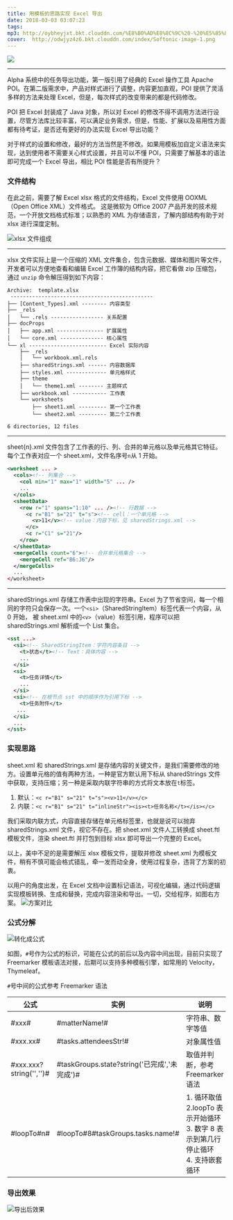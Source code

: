 ```yaml
---
title: 用模板的思路实现 Excel 导出
date: 2018-03-03 03:07:23
tags:
mp3: http://oybheyjxt.bkt.clouddn.com/%E8%B0%AD%E8%8C%9C%20-%20%E5%85%89%E6%98%8E.mp3
cover:  http://odwjyz4z6.bkt.clouddn.com/index/Softonic-image-1.png
---
```

![](http://odwjyz4z6.bkt.clouddn.com/icourt/wechat/1531520045411_.pic.jpg)

------------------
Alpha 系统中的任务导出功能，第一版引用了经典的 Excel 操作工具 Apache POI。在第二版需求中，产品对样式进行了调整，内容更加直观，POI 提供了灵活多样的方法来处理 Excel，但是，每次样式的改变带来的都是代码修改。

POI 把 Excel 封装成了 Java 对象，所以对 Excel 的修改不得不调用方法进行设置，尽管方法库比较丰富，可以满足业务需求，但是，性能、扩展以及易用性方面都有待考证，是否还有更好的办法实现 Excel 导出功能？

对于样式的设置和修改，最好的方法当然是不修改。如果用模板加自定义语法来实现，达到使用者不需要关心样式设置，并且可以不懂 POI，只需要了解基本的语法即可完成一个 Excel 导出，相比 POI 性能是否有所提升？

### 文件结构

在此之前，需要了解 Excel xlsx 格式的文件结构，Excel 文件使用 OOXML（Open Office XML）文件格式。 这是微软为 Office 2007 产品开发的技术规范，一个开放文档格式标准；以熟悉的 XML 为存储语言，了解内部结构有助于对 xlsx 进行深度定制。

![xlsx 文件组成](http://odwjyz4z6.bkt.clouddn.com/icourt/wechat/006tKfTcly1fktlxunqd0j30dw0fnta4.jpg)

------------------
xlsx 文件实际上是一个压缩的 XML 文件集合，包含元数据、媒体和图片等文件，开发者可以方便地查看和编辑 Excel 工作簿的结构内容，把它看做 zip 压缩包，通过 `unzip` 命令解压得到如下内容：
```
Archive:  template.xlsx
 ----------------------------------------------
├── [Content_Types].xml -------- 内容类型
├── _rels
│   └── .rels ----------------- 关系配置
├── docProps
│   ├── app.xml --------------- 扩展属性
│   └── core.xml -------------- 核心属性
└── xl ------------------------- Excel 实际内容
    ├── _rels
    │   └── workbook.xml.rels
    ├── sharedStrings.xml ------ 内容数据库
    ├── styles.xml ------------- 单元格样式
    ├── theme
    │   └── theme1.xml -------- 主题样式
    ├── workbook.xml ----------- 工作表
    └── worksheets
        ├── sheet1.xml --------- 第一个工作表
        └── sheet2.xml --------- 第二个工作表

6 directories, 12 files
```
------------------
sheet{n}.xml 文件包含了工作表的行、列、合并的单元格以及单元格其它特征。每个工作表对应一个 sheet.xml，文件名序号`n`从 1 开始。
```xml
<worksheet ... >
  <cols><!-- 列集合 -->
    <col min="1" max="1" width="5" ... />
    ...
  </cols>
  <sheetData>
    <row r="1" spans="1:10" ... /><!-- 行数据 -->
      <c r="B1" s="21" t="s"><!-- cell：一个单元格 -->
        <v>11</v><!-- value：内容下标，见 sharedStrings.xml -->
      </c>
      <c r="C1" s="21"/>
    </row>
  </sheetData>
  <mergeCells count="6"><!-- 合并单元格集合 -->
    <mergeCell ref="B6:J6"/>
  </mergeCells>
  ...
</worksheet>
```
------------------
sharedStrings.xml 存储工作表中出现的字符串。Excel 为了节省空间，每一个相同的字符只会保存一次。一个`<si>`（SharedStringItem）标签代表一个内容，从 0 开始， 被 sheet.xml 中的`<v>`（value）标签引用，程序可以把 sharedStrings.xml 解析成一个 List 集合。
```xml
<sst ...>
  <si><!-- SharedStringItem：字符内容条目 -->
    <t>状态</t><!-- Text：具体内容 -->
    ...
  </si>
  <si>
    <t>任务详情</t>
    ...
  </si>
  <si><!-- 在根节点 sst 中的顺序作为引用下标 -->
    <t>任务附件</t>
   ...
  </si>
  ...
</sst>
```


### 实现思路
sheet.xml 和 sharedStrings.xml 是存储内容的关键文件，是我们需要修改的地方。设置单元格的值有两种方法，一种是官方默认用下标从 sharedStrings 文件中获取，支持压缩；另一种是采取内联字符串的方式将文本放在`t`标签。
1. 默认：`<c r="B1" s="21" t="s"><v>11</v></c>`
2. 内联：`<c r="B1" s="21" t="inlineStr"><is><t>任务名称</t></is></c>`

我们采取内联方式，内容直接存储在单元格标签里，也就是说可以抛弃 sharedStrings.xml 文件，视它不存在。把 sheet.xml 文件人工转换成 sheet.ftl 模板文件，渲染 sheet.ftl 并打包到目标 xlsx 即可导出一个完整的 Excel。

以上，美中不足的是需要解压 xlsx 模板文件，提取并修改 sheet.xml 为模板文件，稍有不慎可能会格式错乱，牵一发而动全身，使用过程复杂，违背了方案的初衷。

以用户的角度出发，在 Excel 文档中设置标记语法，可视化编辑，通过代码逻辑实现模板转换、生成和替换，完成内容渲染和导出。一切，交给程序，如图右方案。
![方案对比](http://odwjyz4z6.bkt.clouddn.com/icourt/wechat/excel-export-scheme-contrast.png)


### 公式分解
![转化成公式](http://odwjyz4z6.bkt.clouddn.com/icourt/wechat/Jietu20180315-175600.jpg)

如图，`#`号作为公式的标识，可能在公式的前后以及内容中间出现，目前只实现了 Freemarker 模板语法对接，后期可以支持多种模板引擎，如常用的 Velocity，Thymeleaf。

`#`号中间的公式参考 Freemarker 语法

| 公式                    | 实例                                         | 说明                                                                                  |
| --------                | --------                                     | --------                                                                              |
| #xxx#                   | #matterName!#                                | 字符串、数字等值                                                                      |
| #xxx.xx#                | #tasks.attendeesStr!#                        | 对象属性值                                                                            |
| #xxx.xxx?string('','')# | #taskGroups.state?string('已完成','未完成')# | 取值并判断，参考 Freemarker 语法                                                        |
| #loopTo#n#              | #loopTo#8#taskGroups.tasks.name!#            | 1. 循环取值<br>2.loopTo 表示开始循环<br>3. 数字 8 表示到第几行停止循环<br>4. 支持嵌套循环 |



### 导出效果
![导出后效果](http://odwjyz4z6.bkt.clouddn.com/icourt/wechat/Jietu20180302-164141.jpg)

